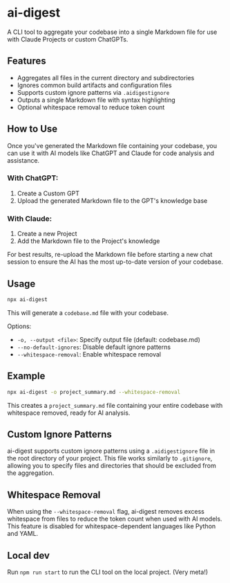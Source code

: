 # ai-digest

A CLI tool to aggregate your codebase into a single Markdown file for use with Claude Projects or custom ChatGPTs.

## Features

- Aggregates all files in the current directory and subdirectories
- Ignores common build artifacts and configuration files
- Supports custom ignore patterns via `.aidigestignore`
- Outputs a single Markdown file with syntax highlighting
- Optional whitespace removal to reduce token count

## How to Use

Once you've generated the Markdown file containing your codebase, you can use it with AI models like ChatGPT and Claude for code analysis and assistance.

### With ChatGPT:
1. Create a Custom GPT
2. Upload the generated Markdown file to the GPT's knowledge base

### With Claude:
1. Create a new Project
2. Add the Markdown file to the Project's knowledge

For best results, re-upload the Markdown file before starting a new chat session to ensure the AI has the most up-to-date version of your codebase.

## Usage

```bash
npx ai-digest
```

This will generate a `codebase.md` file with your codebase.

Options:
- `-o, --output <file>`: Specify output file (default: codebase.md)
- `--no-default-ignores`: Disable default ignore patterns
- `--whitespace-removal`: Enable whitespace removal

## Example

```bash
npx ai-digest -o project_summary.md --whitespace-removal
```

This creates a `project_summary.md` file containing your entire codebase with whitespace removed, ready for AI analysis.

## Custom Ignore Patterns

ai-digest supports custom ignore patterns using a `.aidigestignore` file in the root directory of your project. This file works similarly to `.gitignore`, allowing you to specify files and directories that should be excluded from the aggregation.

## Whitespace Removal

When using the `--whitespace-removal` flag, ai-digest removes excess whitespace from files to reduce the token count when used with AI models. This feature is disabled for whitespace-dependent languages like Python and YAML.

## Local dev

Run `npm run start` to run the CLI tool on the local project. (Very meta!)